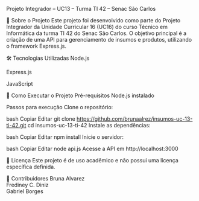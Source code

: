 Projeto Integrador – UC13 – Turma TI 42 – Senac São Carlos

📝 Sobre o Projeto
Este projeto foi desenvolvido como parte do Projeto Integrador da Unidade Curricular 16 (UC16) do curso Técnico em Informática da turma TI 42 do Senac São Carlos. O objetivo principal é a criação de uma API para gerenciamento de insumos e produtos, utilizando o framework Express.js.

🛠️ Tecnologias Utilizadas
Node.js

Express.js

JavaScript

🚀 Como Executar o Projeto
Pré-requisitos
Node.js instalado

Passos para execução
Clone o repositório:

bash
Copiar
Editar
git clone https://github.com/brunaalrez/insumos-uc-13-ti-42.git
cd insumos-uc-13-ti-42
Instale as dependências:

bash
Copiar
Editar
npm install
Inicie o servidor:

bash
Copiar
Editar
node api.js
Acesse a API em http://localhost:3000

📄 Licença
Este projeto é de uso acadêmico e não possui uma licença específica definida.

👥 Contribuidores
Bruna Alvarez  
Frediney C. Diniz    
Gabriel Borges

